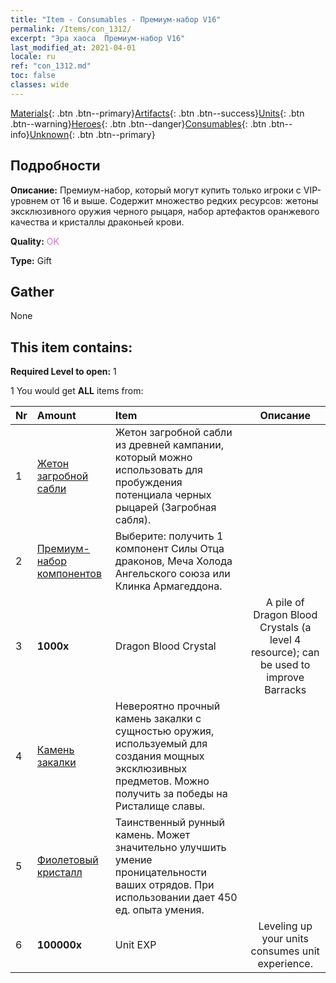 ```yaml
---
title: "Item - Consumables - Премиум-набор V16"
permalink: /Items/con_1312/
excerpt: "Эра хаоса  Премиум-набор V16"
last_modified_at: 2021-04-01
locale: ru
ref: "con_1312.md"
toc: false
classes: wide
---
```

 [Materials](/ru/Items/){: .btn .btn--primary}[Artifacts](/ru/Items/Artifacts/){: .btn .btn--success}[Units](/ru/Items/Units/){: .btn .btn--warning}[Heroes](/ru/Items/Heroes/){: .btn .btn--danger}[Consumables](/ru/Items/Consumables/){: .btn .btn--info}[Unknown](/ru/Items/Unknown/){: .btn .btn--primary}

## Подробности
 **Описание:** Премиум-набор, который могут купить только игроки с VIP-уровнем от 16 и выше. Содержит множество редких ресурсов: жетоны эксклюзивного оружия черного рыцаря, набор артефактов оранжевого качества и кристаллы драконьей крови.

 **Quality:** <span style="color: #DA70D6">OK</span>

 **Type:** Gift

## Gather

  None

## This item contains:

 **Required Level to open:** 1

 1 You would get **ALL** items  from:

  | Nr | Amount |     Item    | Описание |
  |:---|:-------|:------------|:-----------:|
  | 1 | [Жетон загробной сабли](/ru/Items/con_979/) | Жетон загробной сабли из древней кампании, который можно использовать для пробуждения потенциала черных рыцарей (Загробная сабля). | 
  | 2 | [Премиум-набор компонентов](/ru/Items/con_1363/) | Выберите: получить 1 компонент Силы Отца драконов, Меча Холода Ангельского союза или Клинка Армагеддона. | 
  | 3 |  **1000x** | Dragon Blood Crystal | A pile of Dragon Blood Crystals (a level 4 resource); can be used to improve Barracks  | 
  | 4 | [Камень закалки](/ru/Items/con_814/) | Невероятно прочный камень закалки с сущностью оружия, используемый для создания мощных эксклюзивных предметов. Можно получить за победы на Ристалище славы. | 
  | 5 | [Фиолетовый кристалл](/ru/Items/con_720/) | Таинственный рунный камень. Может значительно улучшить умение проницательности ваших отрядов. При использовании дает 450 ед. опыта умения. | 
  | 6 |  **100000x** | Unit EXP | Leveling up your units consumes unit experience.  | 
